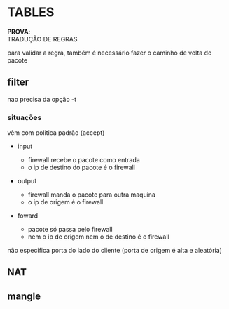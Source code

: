 # TABLES



**PROVA**:\
TRADUÇÃO DE REGRAS


para validar a regra, também é necessário fazer o caminho de volta do pacote


## filter 
nao precisa da opção -t 

### situações
vêm com politica padrão (accept)

* input
  * firewall recebe o pacote como entrada
  * o ip de destino do pacote é o firewall 

* output
  * firewall manda o pacote para outra maquina
  * o ip de origem é o firewall

* foward
  * pacote só passa pelo firewall
  * nem o ip de origem nem o de destino é o firewall 

não especifica porta do lado do cliente (porta de origem é alta e aleatória)

## NAT


## mangle
